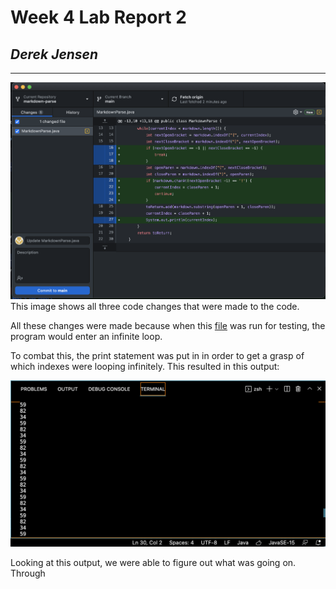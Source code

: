# Week 4 Lab Report 2
## *Derek Jensen*
___
![Image](report2changes.png)
This image shows all three code changes that were made to the code.

All these changes were made because when this [file](test-break.md) was run for testing, the program would enter an infinite loop.

To combat this, the print statement was put in in order to get a grasp of which indexes were looping infinitely. This resulted in this output:

![Image](report2loop.png)

Looking at this output, we were able to figure out what was going on. Through 